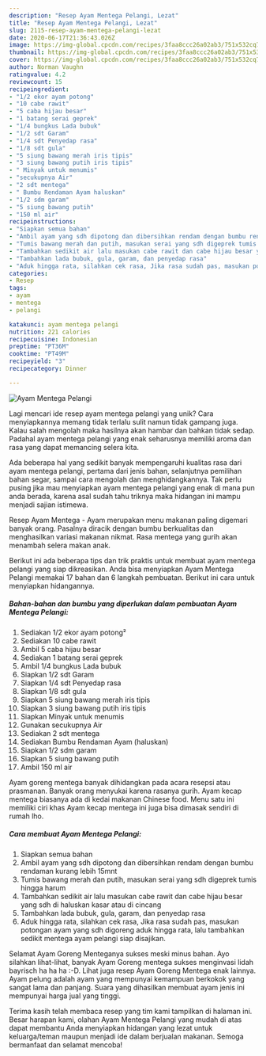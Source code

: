 ```yaml
---
description: "Resep Ayam Mentega Pelangi, Lezat"
title: "Resep Ayam Mentega Pelangi, Lezat"
slug: 2115-resep-ayam-mentega-pelangi-lezat
date: 2020-06-17T21:36:43.026Z
image: https://img-global.cpcdn.com/recipes/3faa8ccc26a02ab3/751x532cq70/ayam-mentega-pelangi-foto-resep-utama.jpg
thumbnail: https://img-global.cpcdn.com/recipes/3faa8ccc26a02ab3/751x532cq70/ayam-mentega-pelangi-foto-resep-utama.jpg
cover: https://img-global.cpcdn.com/recipes/3faa8ccc26a02ab3/751x532cq70/ayam-mentega-pelangi-foto-resep-utama.jpg
author: Norman Vaughn
ratingvalue: 4.2
reviewcount: 15
recipeingredient:
- "1/2 ekor ayam potong"
- "10 cabe rawit"
- "5 caba hijau besar"
- "1 batang serai geprek"
- "1/4 bungkus Lada bubuk"
- "1/2 sdt Garam"
- "1/4 sdt Penyedap rasa"
- "1/8 sdt gula"
- "5 siung bawang merah iris tipis"
- "3 siung bawang putih iris tipis"
- " Minyak untuk menumis"
- "secukupnya Air"
- "2 sdt mentega"
- " Bumbu Rendaman Ayam haluskan"
- "1/2 sdm garam"
- "5 siung bawang putih"
- "150 ml air"
recipeinstructions:
- "Siapkan semua bahan"
- "Ambil ayam yang sdh dipotong dan dibersihkan rendam dengan bumbu rendaman kurang lebih 15mnt"
- "Tumis bawang merah dan putih, masukan serai yang sdh digeprek tumis hingga harum"
- "Tambahkan sedikit air lalu masukan cabe rawit dan cabe hijau besar yang sdh di haluskan kasar atau di cincang"
- "Tambahkan lada bubuk, gula, garam, dan penyedap rasa"
- "Aduk hingga rata, silahkan cek rasa, Jika rasa sudah pas, masukan potongan ayam yang sdh digoreng aduk hingga rata, lalu tambahkan sedikit mentega ayam pelangi siap disajikan."
categories:
- Resep
tags:
- ayam
- mentega
- pelangi

katakunci: ayam mentega pelangi 
nutrition: 221 calories
recipecuisine: Indonesian
preptime: "PT36M"
cooktime: "PT49M"
recipeyield: "3"
recipecategory: Dinner

---
```



![Ayam Mentega Pelangi](https://img-global.cpcdn.com/recipes/3faa8ccc26a02ab3/751x532cq70/ayam-mentega-pelangi-foto-resep-utama.jpg)

Lagi mencari ide resep ayam mentega pelangi yang unik? Cara menyiapkannya memang tidak terlalu sulit namun tidak gampang juga. Kalau salah mengolah maka hasilnya akan hambar dan bahkan tidak sedap. Padahal ayam mentega pelangi yang enak seharusnya memiliki aroma dan rasa yang dapat memancing selera kita.

Ada beberapa hal yang sedikit banyak mempengaruhi kualitas rasa dari ayam mentega pelangi, pertama dari jenis bahan, selanjutnya pemilihan bahan segar, sampai cara mengolah dan menghidangkannya. Tak perlu pusing jika mau menyiapkan ayam mentega pelangi yang enak di mana pun anda berada, karena asal sudah tahu triknya maka hidangan ini mampu menjadi sajian istimewa.

Resep Ayam Mentega - Ayam merupakan menu makanan paling digemari banyak orang. Pasalnya diracik dengan bumbu berkualitas dan menghasilkan variasi makanan nikmat. Rasa mentega yang gurih akan menambah selera makan anak.


Berikut ini ada beberapa tips dan trik praktis untuk membuat ayam mentega pelangi yang siap dikreasikan. Anda bisa menyiapkan Ayam Mentega Pelangi memakai 17 bahan dan 6 langkah pembuatan. Berikut ini cara untuk menyiapkan hidangannya.

<!--inarticleads1-->

##### Bahan-bahan dan bumbu yang diperlukan dalam pembuatan Ayam Mentega Pelangi:

1. Sediakan 1/2 ekor ayam potong²
1. Sediakan 10 cabe rawit
1. Ambil 5 caba hijau besar
1. Sediakan 1 batang serai geprek
1. Ambil 1/4 bungkus Lada bubuk
1. Siapkan 1/2 sdt Garam
1. Siapkan 1/4 sdt Penyedap rasa
1. Siapkan 1/8 sdt gula
1. Siapkan 5 siung bawang merah iris tipis
1. Siapkan 3 siung bawang putih iris tipis
1. Siapkan  Minyak untuk menumis
1. Gunakan secukupnya Air
1. Sediakan 2 sdt mentega
1. Sediakan  Bumbu Rendaman Ayam (haluskan)
1. Siapkan 1/2 sdm garam
1. Siapkan 5 siung bawang putih
1. Ambil 150 ml air


Ayam goreng mentega banyak dihidangkan pada acara resepsi atau prasmanan. Banyak orang menyukai karena rasanya gurih. Ayam kecap mentega biasanya ada di kedai makanan Chinese food. Menu satu ini memiliki ciri khas Ayam kecap mentega ini juga bisa dimasak sendiri di rumah lho. 

<!--inarticleads2-->

##### Cara membuat Ayam Mentega Pelangi:

1. Siapkan semua bahan
1. Ambil ayam yang sdh dipotong dan dibersihkan rendam dengan bumbu rendaman kurang lebih 15mnt
1. Tumis bawang merah dan putih, masukan serai yang sdh digeprek tumis hingga harum
1. Tambahkan sedikit air lalu masukan cabe rawit dan cabe hijau besar yang sdh di haluskan kasar atau di cincang
1. Tambahkan lada bubuk, gula, garam, dan penyedap rasa
1. Aduk hingga rata, silahkan cek rasa, Jika rasa sudah pas, masukan potongan ayam yang sdh digoreng aduk hingga rata, lalu tambahkan sedikit mentega ayam pelangi siap disajikan.


Selamat Ayam Goreng Menteganya sukses meski minus bahan. Ayo silahkan lihat-lihat, banyak Ayam Goreng mentega sukses menginvasi lidah bayrisch ha ha ha :-D. Lihat juga resep Ayam Goreng Mentega enak lainnya. Ayam pelung adalah ayam yang mempunyai kemampuan berkokok yang sangat lama dan panjang. Suara yang dihasilkan membuat ayam jenis ini mempunyai harga jual yang tinggi. 

Terima kasih telah membaca resep yang tim kami tampilkan di halaman ini. Besar harapan kami, olahan Ayam Mentega Pelangi yang mudah di atas dapat membantu Anda menyiapkan hidangan yang lezat untuk keluarga/teman maupun menjadi ide dalam berjualan makanan. Semoga bermanfaat dan selamat mencoba!
